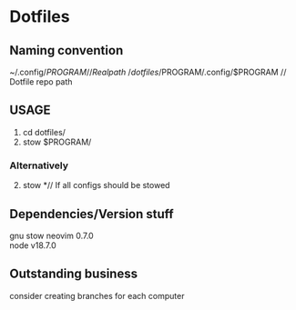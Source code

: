 # Dotfiles

## Naming convention
~/.config/$PROGRAM // Real path  
~/dotfiles/$PROGRAM/.config/$PROGRAM // Dotfile repo path  

## USAGE
1. cd dotfiles/  
2. stow $PROGRAM/  
### Alternatively
2. stow *// If all configs should be stowed

## Dependencies/Version stuff    
gnu stow 
neovim 0.7.0  
node v18.7.0  

## Outstanding business   
consider creating branches for each computer
